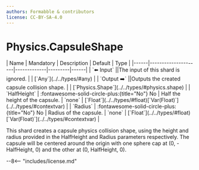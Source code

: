 ```yaml
---
authors: Formabble & contributors
license: CC-BY-SA-4.0
---
```



# Physics.CapsuleShape

<div class="sh-parameters" markdown="1">
| Name | Mandatory | Description | Default | Type |
|------|---------------------|-------------|---------|------|
| `⬅️ Input` ||The input of this shard is ignored. | | [`Any`](../../types/#any) |
| `Output ➡️` ||Outputs the created capsule collision shape. | | [`Physics.Shape`](../../types/#physics.shape) |
| `HalfHeight` | :fontawesome-solid-circle-plus:{title="No"} No  | Half the height of the capsule. | `none` | [`Float`](../../types/#float)[`Var(Float)`](../../types/#contextvar) |
| `Radius` | :fontawesome-solid-circle-plus:{title="No"} No  | Radius of the capsule. | `none` | [`Float`](../../types/#float)[`Var(Float)`](../../types/#contextvar) |

</div>

This shard creates a capsule physics collision shape, using the height and radius provided in the HalfHeight and Radius parameters respectively. The capsule will be centered around the origin with one sphere cap at (0, -HalfHeight, 0) and the other at (0, HalfHeight, 0).

--8<-- "includes/license.md"

